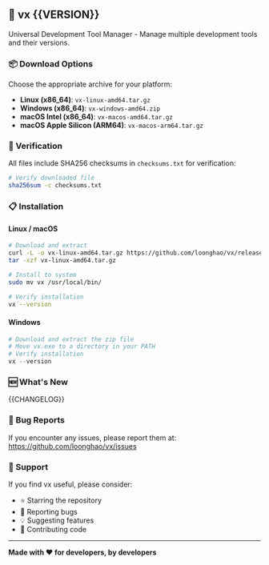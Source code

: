 ## 🚀 vx {{VERSION}}

Universal Development Tool Manager - Manage multiple development tools and their versions.

### 📦 Download Options

Choose the appropriate archive for your platform:

- **Linux (x86_64)**: `vx-linux-amd64.tar.gz`
- **Windows (x86_64)**: `vx-windows-amd64.zip`  
- **macOS Intel (x86_64)**: `vx-macos-amd64.tar.gz`
- **macOS Apple Silicon (ARM64)**: `vx-macos-arm64.tar.gz`

### 🔐 Verification

All files include SHA256 checksums in `checksums.txt` for verification:

```bash
# Verify downloaded file
sha256sum -c checksums.txt
```

### 📋 Installation

#### Linux / macOS
```bash
# Download and extract
curl -L -o vx-linux-amd64.tar.gz https://github.com/loonghao/vx/releases/download/{{VERSION}}/vx-linux-amd64.tar.gz
tar -xzf vx-linux-amd64.tar.gz

# Install to system
sudo mv vx /usr/local/bin/

# Verify installation
vx --version
```

#### Windows
```powershell
# Download and extract the zip file
# Move vx.exe to a directory in your PATH
# Verify installation
vx --version
```

### 🆕 What's New

{{CHANGELOG}}

### 🐛 Bug Reports

If you encounter any issues, please report them at: https://github.com/loonghao/vx/issues

### 💝 Support

If you find vx useful, please consider:
- ⭐ Starring the repository
- 🐛 Reporting bugs
- 💡 Suggesting features
- 🤝 Contributing code

---

**Made with ❤️ for developers, by developers**
